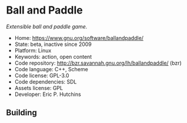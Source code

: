 # Ball and Paddle

_Extensible ball and paddle game._

- Home: https://www.gnu.org/software/ballandpaddle/
- State: beta, inactive since 2009
- Platform: Linux
- Keywords: action, open content
- Code repository: http://bzr.savannah.gnu.org/lh/ballandpaddle/ (bzr)
- Code language: C++, Scheme
- Code license: GPL-3.0
- Code dependencies: SDL
- Assets license: GPL
- Developer: Eric P. Hutchins

## Building
